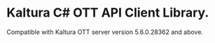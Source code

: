 # Kaltura C# OTT API Client Library.
Compatible with Kaltura OTT server version 5.6.0.28362 and above.
